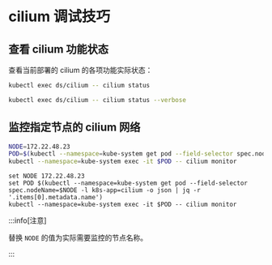 # cilium 调试技巧

## 查看 cilium 功能状态

查看当前部署的 cilium 的各项功能实际状态：

<Tabs>
  <TabItem value="1" label="简洁">

  ```bash
  kubectl exec ds/cilium -- cilium status
  ```

  </TabItem>
  <TabItem value="2" label="详细">

  ```bash
  kubectl exec ds/cilium -- cilium status --verbose
  ```

  </TabItem>
</Tabs>

## 监控指定节点的 cilium 网络

<Tabs>
  <TabItem value="bash" label="bash">

  ```bash
  NODE=172.22.48.23
  POD=$(kubectl --namespace=kube-system get pod --field-selector spec.nodeName=$NODE -l k8s-app=cilium -o json | jq -r '.items[0].metadata.name')
  kubectl --namespace=kube-system exec -it $POD -- cilium monitor
  ```

  </TabItem>

  <TabItem value="fish" label="fish">

  ```fish
  set NODE 172.22.48.23
  set POD $(kubectl --namespace=kube-system get pod --field-selector spec.nodeName=$NODE -l k8s-app=cilium -o json | jq -r '.items[0].metadata.name')
  kubectl --namespace=kube-system exec -it $POD -- cilium monitor
  ```

  </TabItem>

  :::info[注意]
  
  替换 `NODE` 的值为实际需要监控的节点名称。
  
  :::

</Tabs>
